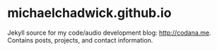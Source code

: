 michaelchadwick.github.io
=========================

Jekyll source for my code/audio development blog: http://codana.me. Contains posts, projects, and contact information.
